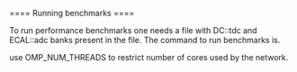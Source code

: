 ==== Running benchmarks ====

To run performance benchmarks one needs a file with DC::tdc and ECAL::adc banks present in the file.
The command to run benchmarks is.

use OMP_NUM_THREADS to restrict number of cores used by the network.
